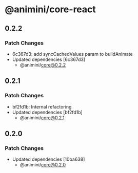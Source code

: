 # @animini/core-react

## 0.2.2

### Patch Changes

- 6c367d3: add syncCachedValues param to buildAnimate
- Updated dependencies [6c367d3]
  - @animini/core@0.2.2

## 0.2.1

### Patch Changes

- bf2fd1b: Internal refactoring
- Updated dependencies [bf2fd1b]
  - @animini/core@0.2.1

## 0.2.0

### Patch Changes

- Updated dependencies [10ba638]
  - @animini/core@0.2.0
